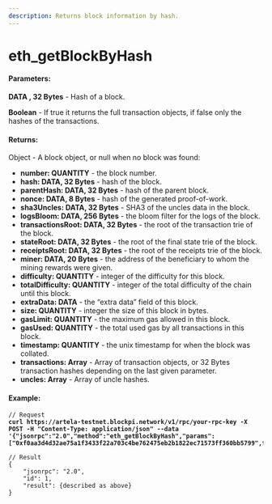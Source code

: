 ```yaml
---
description: Returns block information by hash.
---
```


# eth\_getBlockByHash

#### **Parameters:**

**DATA , 32 Bytes** - Hash of a block.

**Boolean** - If true it returns the full transaction objects, if false only the hashes of the transactions.

#### **Returns:**

Object - A block object, or null when no block was found:

* **number: QUANTITY** - the block number.
* **hash: DATA, 32 Bytes** - hash of the block.
* **parentHash: DATA, 32 Bytes** - hash of the parent block.
* **nonce: DATA, 8 Bytes** - hash of the generated proof-of-work.
* **sha3Uncles: DATA, 32 Bytes** - SHA3 of the uncles data in the block.
* **logsBloom: DATA, 256 Bytes** - the bloom filter for the logs of the block.
* **transactionsRoot: DATA, 32 Bytes** - the root of the transaction trie of the block.
* **stateRoot: DATA, 32 Bytes** - the root of the final state trie of the block.
* **receiptsRoot: DATA, 32 Bytes** - the root of the receipts trie of the block.
* **miner: DATA, 20 Bytes** - the address of the beneficiary to whom the mining rewards were given.
* **difficulty: QUANTITY** - integer of the difficulty for this block.
* **totalDifficulty: QUANTITY** - integer of the total difficulty of the chain until this block.
* **extraData: DATA** - the “extra data” field of this block.
* **size: QUANTITY** - integer the size of this block in bytes.
* **gasLimit: QUANTITY** - the maximum gas allowed in this block.
* **gasUsed: QUANTITY** - the total used gas by all transactions in this block.
* **timestamp: QUANTITY** - the unix timestamp for when the block was collated.
* **transactions: Array** - Array of transaction objects, or 32 Bytes transaction hashes depending on the last given parameter.
* **uncles: Array** - Array of uncle hashes.

#### Example:

<pre class="language-json" data-overflow="wrap"><code class="lang-json">// Request
<strong>curl https://artela-testnet.blockpi.network/v1/rpc/your-rpc-key -X POST -H "Content-Type: application/json" --data '{"jsonrpc":"2.0","method":"eth_getBlockByHash","params":["0xf0aa3d4d32ae75a1f3433f22a703c4be762475eb2b1822ec71573ff360bb5799",false],"id":1}'
</strong>
// Result
{
    "jsonrpc": "2.0",
    "id": 1,
    "result": {described as above}
}
</code></pre>
